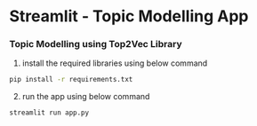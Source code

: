 # Streamlit - Topic Modelling App

### Topic Modelling using Top2Vec Library

1. install the required libraries using below command
```bash
pip install -r requirements.txt
```

2. run the app using below command
```bash
streamlit run app.py
```

